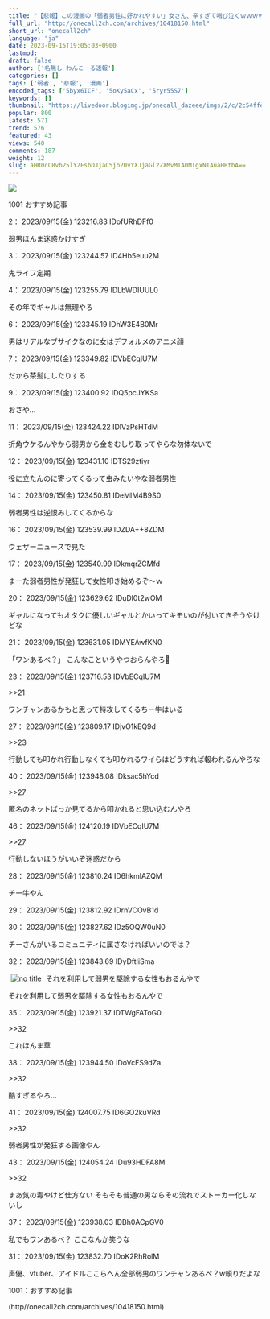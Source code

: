 ```yaml
---
title: "【悲報】この漫画の「弱者男性に好かれやすい」女さん、辛すぎて咽び泣くｗｗｗｗ "
full_url: "http://onecall2ch.com/archives/10418150.html"
short_url: "onecall2ch"
language: "ja"
date: 2023-09-15T19:05:03+0900
lastmod: 
draft: false
author: ['名無し わんこーる速報']
categories: []
tags: ['弱者', '悲報', '漫画']
encoded_tags: ['5byx6ICF', '5oKy5aCx', '5ryr55S7']
keywords: []
thumbnail: "https://livedoor.blogimg.jp/onecall_dazeee/imgs/2/c/2c54ffe6-s.jpg"
popular: 800
latest: 571
trend: 576
featured: 43
views: 540
comments: 187
weight: 12
slug: aHR0cC8vb25lY2FsbDJjaC5jb20vYXJjaGl2ZXMvMTA0MTgxNTAuaHRtbA==
---
```


![](https://livedoor.blogimg.jp/onecall_dazeee/imgs/2/c/2c54ffe6-s.jpg)

<div> <p class='name2'> 1001 おすすめ記事</p> <p class='name2'>2： 2023/09/15(金) 123216.83 IDofURhDFf0</p><p class='onecall'> 弱男ほんま迷惑かけすぎ </p> <p class='name2'>3： 2023/09/15(金) 123244.57 ID4Hb5euu2M</p><p class='onecall'> 鬼ライフ定期 </p> <p class='name2'>4： 2023/09/15(金) 123255.79 IDLbWDIUUL0</p><p class='onecall'><p> その年でギャルは無理やろ </p></p> <p class='name2'>6： 2023/09/15(金) 123345.19 IDhW3E4B0Mr</p><p class='onecall'> 男はリアルなブサイクなのに女はデフォルメのアニメ顔 </p> <p class='name2'>7： 2023/09/15(金) 123349.82 IDVbECqIU7M</p><p class='onecall'><p> だから茶髪にしたりする </p></p> <p class='name2'>9： 2023/09/15(金) 123400.92 IDQ5pcJYKSa</p><p class='onecall'> おさや… </p> <p class='name2'>11： 2023/09/15(金) 123424.22 IDlVzPsHTdM</p><p class='onecall'><p> 折角ウケるんやから弱男から金をむしり取ってやらな勿体ないで </p></p> <p class='name2'>12： 2023/09/15(金) 123431.10 IDTS29ztiyr</p><p class='onecall'> 役に立たんのに寄ってくるって虫みたいやな弱者男性 </p> <p class='name2'>14： 2023/09/15(金) 123450.81 IDeMIM4B9S0</p><p class='onecall'> 弱者男性は逆恨みしてくるからな </p> <p class='name2'>16： 2023/09/15(金) 123539.99 IDZDA++8ZDM</p><p class='onecall'><p> ウェザーニュースで見た </p></p> <p class='name2'>17： 2023/09/15(金) 123540.99 IDkmqrZCMfd</p><p class='onecall'> まーた弱者男性が発狂して女性叩き始めるぞ～ｗ </p> <p class='name2'>20： 2023/09/15(金) 123629.62 IDuDl0t2wOM</p><p class='onecall'> ギャルになってもオタクに優しいギャルとかいってキモいのが付いてきそうやけどな </p> <p class='name2'>21： 2023/09/15(金) 123631.05 IDMYEAwfKN0</p><p class='onecall'> 「ワンあるべ？」 こんなこというやつおらんやろ🥺 </p> <p class='name2'>23： 2023/09/15(金) 123716.53 IDVbECqIU7M</p><p class='onecall'> <p class='anchor'>>>21</p> ワンチャンあるかもと思って特攻してくるちー牛はいる </p> <p class='name2'>27： 2023/09/15(金) 123809.17 IDjvO1kEQ9d</p><p class='onecall'> <p class='anchor'>>>23</p> 行動しても叩かれ行動しなくても叩かれるワイらはどうすれば報われるんやろな </p> <p class='name2'>40： 2023/09/15(金) 123948.08 IDksac5hYcd</p><p class='onecall'> <p class='anchor'>>>27</p> 匿名のネットばっか見てるから叩かれると思い込むんやろ </p> <p class='name2'>46： 2023/09/15(金) 124120.19 IDVbECqIU7M</p><p class='onecall'> <p class='anchor'>>>27</p> 行動しないほうがいいぞ迷惑だから </p> <p class='name2'>28： 2023/09/15(金) 123810.24 ID6hkmlAZQM</p><p class='onecall'> チー牛やん </p> <p class='name2'>29： 2023/09/15(金) 123812.92 IDrnVCOvB1d</p><p class='name2'>30： 2023/09/15(金) 123827.62 IDz5OQW0uN0</p><p class='onecall'> チーさんがいるコミュニティに属さなければいいのでは？ </p> <p class='name2'>32： 2023/09/15(金) 123843.69 IDyDftIiSma</p><a target='_blank' href='https//livedoor.blogimg.jp/onecall_dazeee/imgs/7/f/7f22171d.jpg'><img hspace='5' border='0' class='image pict' alt='no title' src='https//livedoor.blogimg.jp/onecall_dazeee/imgs/7/f/7f22171d-s.jpg'></a> それを利用して弱男を駆除する女性もおるんやで <p>それを利用して弱男を駆除する女性もおるんやで</p> <p class='name2'>35： 2023/09/15(金) 123921.37 IDTWgFAToG0</p><p class='onecall'> <p class='anchor'>>>32</p> これほんま草 </p> <p class='name2'>38： 2023/09/15(金) 123944.50 IDoVcFS9dZa</p><p class='onecall'> <p class='anchor'>>>32</p> 酷すぎるやろ… </p> <p class='name2'>41： 2023/09/15(金) 124007.75 ID6GO2kuVRd</p><p class='onecall'> <p class='anchor'>>>32</p> 弱者男性が発狂する画像やん </p> <p class='name2'>43： 2023/09/15(金) 124054.24 IDu93HDFA8M</p><p class='onecall'> <p class='anchor'>>>32</p> まあ気の毒やけど仕方ない そもそも普通の男ならその流れでストーカー化しないし </p> <p class='name2'>37： 2023/09/15(金) 123938.03 IDBh0ACpGV0</p><p class='onecall'> 私でもワンあるべ？ ここなんか笑うな </p> <p class='name2'>31： 2023/09/15(金) 123832.70 IDoK2RhRolM</p><p class='onecall'><p> 声優、vtuber、アイドルここらへん全部弱男のワンチャンあるべ？w頼りだよな </p></p> <p class='name2'>1001：おすすめ記事</p> </div>

(http//onecall2ch.com/archives/10418150.html)
